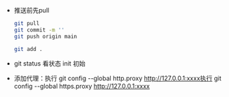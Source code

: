 + 推送前先pull 

  ```bash
  git pull
  git commit -m ''
  git push origin main
  
  git add .
  ```

  

+ git status 看状态 init 初始

+ 添加代理：执行 git config --global http.proxy http://127.0.0.1:xxxx执行 git config --global https.proxy http://127.0.0.1:xxxx